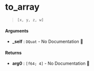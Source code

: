 # to\_array

>  `[x, y, z, w]`

#### Arguments

- **\_self** : `DQuat` \- No Documentation 🚧

#### Returns

- **arg0** : `[f64; 4]` \- No Documentation 🚧